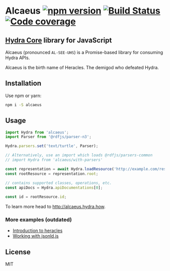 # Alcaeus [![npm version](https://badge.fury.io/js/alcaeus.svg)](https://badge.fury.io/js/alcaeus) [![Build Status](https://travis-ci.org/wikibus/Alcaeus.svg?branch=master)](https://travis-ci.org/wikibus/Alcaeus) [![Code coverage](https://codecov.io/gh/wikibus/alcaeus/branch/master/graph/badge.svg)](https://codecov.io/gh/wikibus/alcaeus)


## [Hydra Core](http://www.hydra-cg.com/spec/latest/core/) library for JavaScript

Alcaeus (pronounced <code>AL-SEE-UHS</code>) is a Promise-based library for consuming Hydra APIs.

Alcaeus is the birth name of Heracles. The demigod who defeated Hydra.

## Installation

Use npm or yarn:

``` bash
npm i -S alcaeus
```

## Usage

``` js
import Hydra from 'alcaeus';
import Parser from '@rdfjs/parser-n3';

Hydra.parsers.set('text/turtle', Parser);

// Alternatively, use an import which loads @rdfjs/parsers-common
// import Hydra from 'alcaeus/with-parsers'

const representation = await Hydra.loadResource('http://example.com/resource');
const rootResource = representation.root;

// contains supported classes, operations, etc.
const apiDocs = Hydra.apiDocumentations[0];
    
const id = rootResource.id; 
```

To learn more head to http://alcaeus.hydra.how.

### More examples (outdated)

* [Introduction to heracles](http://t-code.pl/blog/2016/04/introducing-heracles/)
* [Working with jsonld.js](http://t-code.pl/blog/2016/04/heracles-compacting-resources/)

## License

MIT

[p1]: https://github.com/github/fetch
[p3]: https://developer.mozilla.org/pl/docs/Web/JavaScript/Reference/Global_Objects/WeakMap
